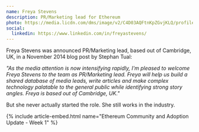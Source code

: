 ```yaml
---
name: Freya Stevens
description: PR/Marketing lead for Ethereum
photo: https://media.licdn.com/dms/image/v2/C4D03AQFtnKpZGvjKLQ/profile-displayphoto-shrink_200_200/profile-displayphoto-shrink_200_200/0/1600699640329?e=1762992000&v=beta&t=of8IxSqk02Qs-s_AdHH9udICbJd-JiW6ljqTnMkCZDg
social:
  linkedin: https://www.linkedin.com/in/freyastevens/
---
```


Freya Stevens was announced PR/Marketing lead, based out of Cambridge, UK, in a November 2014 blog post by Stephan Tual:

*"As the media attention is now intensifying rapidly, I'm pleased to welcome Freya Stevens to the team as PR/Marketing lead. Freya will help us build a shared database of media leads, write articles and make complex technology palatable to the general public while identifying strong story angles. Freya is based out of Cambridge, UK."*

But she never actually started the role.  She still works in the industry.

{% include article-embed.html
  name="Ethereum Community and Adoption Update - Week 1"
%}

